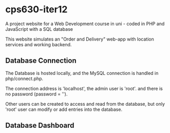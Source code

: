 # cps630-iter12
A project website for a Web Development course in uni - coded in PHP and JavaScript with a SQL database

This website simulates an "Order and Delivery" web-app with location services and working backend.

## Database Connection
The Database is hosted locally, and the MySQL connection is handled in php/connect.php.

The connection address is 'localhost', the admin user is 'root'. and there is no password (password = '').

Other users can be created to access and read from the database, but only 'root' user can modify or add entries into the database.

## Database Dashboard
